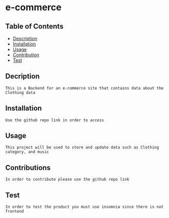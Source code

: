 # e-commerce

## Table of Contents

- [Description](#decription)
- [Installation](#installation)
- [Usage](#usage)
- [Contribution](#contributions)
- [Test](#test)

 ## Decription

   
    This is a Backend for an e-commerce site that contains data about the Clothing data

## Installation
    
    Use the github repo link in order to access


## Usage


    This project will be used to store and update data such as Clothing category, and music

## Contributions
 
    In order to contribute please use the github repo link

## Test

    In order to test the product you must use insomnia since there is not frontend